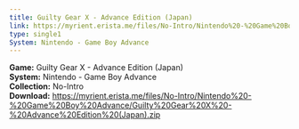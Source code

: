 ```yaml
---
title: Guilty Gear X - Advance Edition (Japan)
link: https://myrient.erista.me/files/No-Intro/Nintendo%20-%20Game%20Boy%20Advance/Guilty%20Gear%20X%20-%20Advance%20Edition%20(Japan).zip
type: single1
System: Nintendo - Game Boy Advance
---
```

<b>Game:</b> Guilty Gear X - Advance Edition (Japan)<br>
<b>System:</b> Nintendo - Game Boy Advance<br>
<b>Collection:</b> No-Intro<br>
<b>Download:</b> https://myrient.erista.me/files/No-Intro/Nintendo%20-%20Game%20Boy%20Advance/Guilty%20Gear%20X%20-%20Advance%20Edition%20(Japan).zip